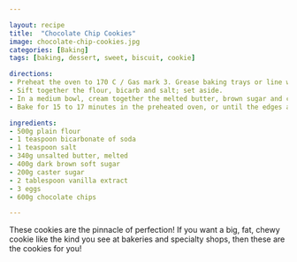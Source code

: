 ```yaml
---

layout: recipe
title:  "Chocolate Chip Cookies"
image: chocolate-chip-cookies.jpg
categories: [Baking]
tags: [baking, dessert, sweet, biscuit, cookie]

directions:
- Preheat the oven to 170 C / Gas mark 3. Grease baking trays or line with parchment.
- Sift together the flour, bicarb and salt; set aside.
- In a medium bowl, cream together the melted butter, brown sugar and caster sugar until well blended. Beat in the vanilla, egg and egg yolk until light and creamy. Mix in the sifted ingredients until just blended. Stir in the chocolate chips by hand using a wooden spoon. Drop cookie dough onto the prepared baking trays, with each cookie around 4 tablespoons of dough (for smaller cookies, drop 1 rounded tablespoonful and adjust baking time as necessary). Do not flatten the dough. Cookies should be about 8cm apart.
- Bake for 15 to 17 minutes in the preheated oven, or until the edges are lightly toasted. Cool on baking trays for a few minutes before transferring to wire racks to cool completely.

ingredients:
- 500g plain flour
- 1 teaspoon bicarbonate of soda
- 1 teaspoon salt
- 340g unsalted butter, melted
- 400g dark brown soft sugar
- 200g caster sugar
- 2 tablespoon vanilla extract
- 3 eggs
- 600g chocolate chips

---
```


These cookies are the pinnacle of perfection! If you want a big, fat, chewy cookie like the kind you see at bakeries and specialty shops, then these are the cookies for you!
